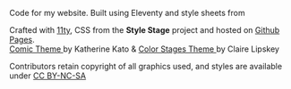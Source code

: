 Code for my website. Built using Eleventy and style sheets from <p>
            Crafted with <a href="https://11ty.dev">11ty</a>, CSS from the <strong>Style Stage</strong> project and hosted on
            <a href="https://pages.github.com/">Github Pages</a>.         
          <a href="https://stylestage.dev/styles/comic/">
                    Comic Theme
                </a> by Katherine Kato &
                </a>
                <a href="https://stylestage.dev/styles/color-stages/">
                    Color Stages Theme
                </a>  by Claire Lipskey
         </p>
          <p>
            Contributors retain copyright of all graphics used, and styles are available under
            <a href="https://creativecommons.org/licenses/by-nc-sa/3.0/">CC BY-NC-SA</a>
          </p>